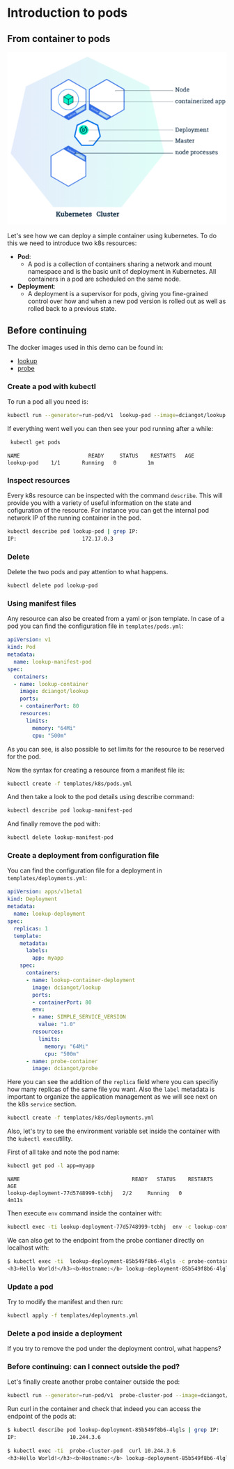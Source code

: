# Introduction to pods

## From container to pods

![Kubernete pods schema](img/k8s_deployment.png)

Let's see how we can deploy a simple container using kubernetes. 
To do this we need to introduce two k8s resources:

- __Pod__:
    - A pod is a collection of containers sharing a network and mount namespace and is the basic unit of deployment in Kubernetes. All containers in a pod are scheduled on the same node. 
- __Deployment__:
    - A deployment is a supervisor for pods, giving you fine-grained control over how and when a new pod version is rolled out as well as rolled back to a previous state.

## Before continuing

The docker images used in this demo can be found in:

- [lookup](https://github.com/DODAS-TS/HandsOn-INFN-2019/tree/master/templates/flask-app)
- [probe](https://github.com/DODAS-TS/HandsOn-INFN-2019/tree/master/templates/probe-app)


### Create a pod with kubectl

To run a pod all you need is:

```bash
kubectl run --generator=run-pod/v1  lookup-pod --image=dciangot/lookup --port=80
```

If everything went well you can then see your pod running after a while:

```bash
 kubectl get pods
```
```text
NAME                      READY     STATUS    RESTARTS   AGE
lookup-pod    1/1       Running   0          1m
```

### Inspect resources
Every k8s resource can be inspected with the command `describe`. This will provide you with a variety of useful information on the state and cofiguration of the resource. For instance you can get the internal pod network IP of the running container in the pod.

```bash
kubectl describe pod lookup-pod | grep IP:
IP:                     172.17.0.3
```

### Delete 

Delete the two pods and pay attention to what happens.

``` bash
kubectl delete pod lookup-pod
```


### Using manifest files

Any resource can also be created from a yaml or json template. 
In case of a pod you can find the configuration file in `templates/pods.yml`:

```yaml
apiVersion: v1
kind: Pod
metadata:
  name: lookup-manifest-pod
spec:
  containers:
  - name: lookup-container 
    image: dciangot/lookup
    ports:
    - containerPort: 80
    resources:
      limits:
        memory: "64Mi"
        cpu: "500m"
```

As you can see, is also possible to set limits for the resource to be reserved for the pod. 

Now the syntax for creating a resource from  a manifest file is:

```bash
kubectl create -f templates/k8s/pods.yml
```

And then take a look to the pod details using describe command:

```bash
kubectl describe pod lookup-manifest-pod
```

And finally remove the pod with:

```bash
kubectl delete lookup-manifest-pod
```

### Create a deployment from configuration file

You can find the configuration file for a deployment in `templates/deployments.yml`:

```yaml
apiVersion: apps/v1beta1
kind: Deployment
metadata:
  name: lookup-deployment
spec:
  replicas: 1
  template:
    metadata:
      labels:
        app: myapp
    spec:
      containers:
      - name: lookup-container-deployment
        image: dciangot/lookup 
        ports:
        - containerPort: 80
        env:
        - name: SIMPLE_SERVICE_VERSION
          value: "1.0"
        resources:
          limits:
            memory: "64Mi"
            cpu: "500m"
      - name: probe-container
        image: dciangot/probe
```

Here you can see the addition of the `replica` field where you can specifiy how many replicas of the same file you want.
Also the `label` metadata is important to organize the application management as we will see next on the k8s `service` section.

```bash
kubectl create -f templates/k8s/deployments.yml
```

Also, let's try to see the environment variable set inside the container with the `kubectl exec`utility.

First of all take and note the pod name:

```bash
kubectl get pod -l app=myapp
```
```text
NAME                                    READY   STATUS    RESTARTS   AGE
lookup-deployment-77d5748999-tcbhj   2/2     Running   0          4m11s
```

Then execute `env` command inside the container with:

```bash
kubectl exec -ti lookup-deployment-77d5748999-tcbhj  env -c lookup-container-deployment | grep SIMPLE_SERVICE_VERSION
```

We can also get to the endpoint from the probe contianer directly on localhost with:

```bash
$ kubectl exec -ti  lookup-deployment-85b549f8b6-4lgls -c probe-container curl localhost
<h3>Hello World!</h3><b>Hostname:</b> lookup-deployment-85b549f8b6-4lgls<br/>
```
 

### Update a pod

Try to modify the manifest and then run:

```bash
kubectl apply -f templates/deployments.yml
```

### Delete a pod inside a deployment

If you try to remove the pod under the deployment control, what happens?

### Before continuing: can I connect outside the pod?

Let's finally create another probe container outside the pod:

```bash
kubectl run --generator=run-pod/v1  probe-cluster-pod --image=dciangot/probe
```

Run curl in the container and check that indeed you can access the endpoint of the pods at:

```bash
$ kubectl describe pod lookup-deployment-85b549f8b6-4lgls | grep IP:
IP:                 10.244.3.6
```

```bash
$ kubectl exec -ti  probe-cluster-pod  curl 10.244.3.6
<h3>Hello World!</h3><b>Hostname:</b> lookup-deployment-85b549f8b6-4lgls<br/>
```